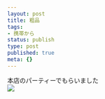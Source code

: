 ```yaml
---
layout: post
title: 粗品
tags:
- 携帯から
status: publish
type: post
published: true
meta: {}
---
```

<div class="caption">本店のパーティーでもらいました
</div>
<div class="photo"><img src="http://wo.skr.jp/images/uploads/blog-photo-1123083757.86-0.jpg" /></div>
